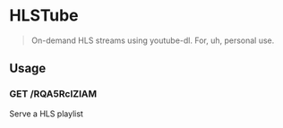 # HLSTube

> On-demand HLS streams using youtube-dl. For, uh, personal use.

## Usage

### GET /RQA5RcIZlAM

Serve a HLS playlist